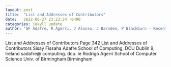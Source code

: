 ```yaml
---
layout: post
title:  "List and Addresses of Contributors"
date:   2022-06-27 23:23:24 -0400
categories: jekyll update
author: "SF Adafre, R Agerri, J Alonso, J Barnden, P Blackburn - Recent Advances in Natural "
---
```

List and Addresses of Contributors Page 342 List and Addresses of Contributors Sisay   Fissaha Adafre School of Computing, DCU Dublin 9, Ireland sadafre@ computing.   dcu. ie Rodrigo Agerri School of Computer Science Univ. of Birmingham Birmingham
